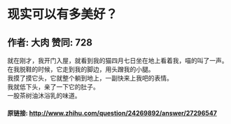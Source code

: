 # 现实可以有多美好？
## 作者: 大肉  赞同: 728
就在刚才，我开门入屋，就看到我的猫四月七日坐在地上看着我，喵的叫了一声。  
在我脱鞋的时候，它走到我的脚边，用头蹭我的小腿。  
我摸了摸它头，它就整个躺到地上，一副快来上我吧的表情。  
我就低下头，亲了一下它的肚子。  
一股茶树油沐浴乳的味道。

#### 原链接: http://www.zhihu.com/question/24269892/answer/27296547